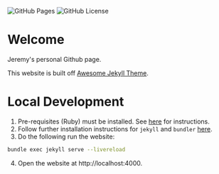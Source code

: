 
![GitHub Pages](https://github.com/a-chacon/awesome-jekyll-theme/actions/workflows/jekyll.yml/badge.svg?branch=main)
![GitHub License](https://img.shields.io/github/license/a-chacon/awesome-jekyll-theme)

# Welcome

Jeremy's personal Github page.

This website is built off [Awesome Jekyll Theme](https://github.com/a-chacon/awesome-jekyll-theme).

# Local Development

1. Pre-requisites (Ruby) must be installed. See [here](https://jekyllrb.com/docs/installation/) for instructions.
2. Follow further installation instructions for `jekyll` and `bundler` [here](https://jekyllrb.com/docs/step-by-step/01-setup/).
3. Do the following run the website:
```sh
bundle exec jekyll serve --livereload
```
4. Open the website at http://localhost:4000.
